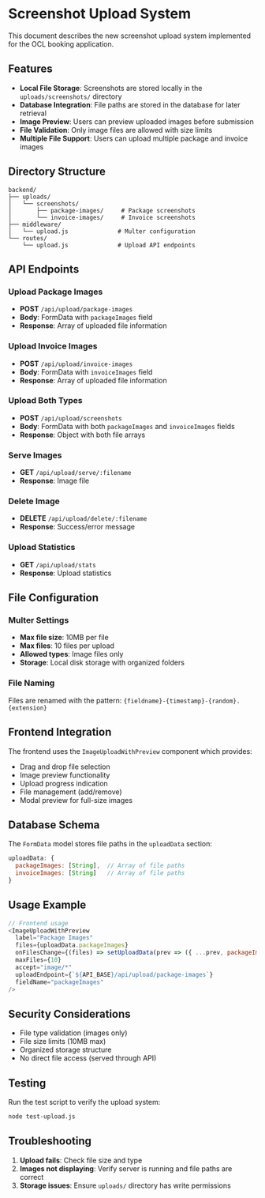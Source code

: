 # Screenshot Upload System

This document describes the new screenshot upload system implemented for the OCL booking application.

## Features

- **Local File Storage**: Screenshots are stored locally in the `uploads/screenshots/` directory
- **Database Integration**: File paths are stored in the database for later retrieval
- **Image Preview**: Users can preview uploaded images before submission
- **File Validation**: Only image files are allowed with size limits
- **Multiple File Support**: Users can upload multiple package and invoice images

## Directory Structure

```
backend/
├── uploads/
│   └── screenshots/
│       ├── package-images/     # Package screenshots
│       └── invoice-images/     # Invoice screenshots
├── middleware/
│   └── upload.js              # Multer configuration
└── routes/
    └── upload.js              # Upload API endpoints
```

## API Endpoints

### Upload Package Images
- **POST** `/api/upload/package-images`
- **Body**: FormData with `packageImages` field
- **Response**: Array of uploaded file information

### Upload Invoice Images
- **POST** `/api/upload/invoice-images`
- **Body**: FormData with `invoiceImages` field
- **Response**: Array of uploaded file information

### Upload Both Types
- **POST** `/api/upload/screenshots`
- **Body**: FormData with both `packageImages` and `invoiceImages` fields
- **Response**: Object with both file arrays

### Serve Images
- **GET** `/api/upload/serve/:filename`
- **Response**: Image file

### Delete Image
- **DELETE** `/api/upload/delete/:filename`
- **Response**: Success/error message

### Upload Statistics
- **GET** `/api/upload/stats`
- **Response**: Upload statistics

## File Configuration

### Multer Settings
- **Max file size**: 10MB per file
- **Max files**: 10 files per upload
- **Allowed types**: Image files only
- **Storage**: Local disk storage with organized folders

### File Naming
Files are renamed with the pattern: `{fieldname}-{timestamp}-{random}.{extension}`

## Frontend Integration

The frontend uses the `ImageUploadWithPreview` component which provides:
- Drag and drop file selection
- Image preview functionality
- Upload progress indication
- File management (add/remove)
- Modal preview for full-size images

## Database Schema

The `FormData` model stores file paths in the `uploadData` section:
```javascript
uploadData: {
  packageImages: [String],  // Array of file paths
  invoiceImages: [String]   // Array of file paths
}
```

## Usage Example

```javascript
// Frontend usage
<ImageUploadWithPreview
  label="Package Images"
  files={uploadData.packageImages}
  onFilesChange={(files) => setUploadData(prev => ({ ...prev, packageImages: files }))}
  maxFiles={10}
  accept="image/*"
  uploadEndpoint={`${API_BASE}/api/upload/package-images`}
  fieldName="packageImages"
/>
```

## Security Considerations

- File type validation (images only)
- File size limits (10MB max)
- Organized storage structure
- No direct file access (served through API)

## Testing

Run the test script to verify the upload system:
```bash
node test-upload.js
```

## Troubleshooting

1. **Upload fails**: Check file size and type
2. **Images not displaying**: Verify server is running and file paths are correct
3. **Storage issues**: Ensure `uploads/` directory has write permissions
